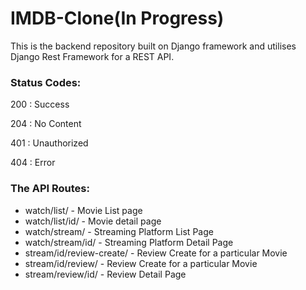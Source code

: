 # IMDB-Clone(In Progress)
This is the backend repository built on Django framework and utilises Django Rest Framework for a REST API.

### Status Codes:
200 : Success

204 : No Content

401 : Unauthorized

404 : Error

### The API Routes:
<ul>
  <li> watch/list/ - Movie List page </li>
  <li> watch/list/id/ - Movie detail page </li> 
  
  <li> watch/stream/ - Streaming Platform  List Page </li>
  <li> watch/stream/id/ - Streaming Platform Detail Page  </li>
  
  <li> stream/id/review-create/ - Review Create for a particular Movie  </li>
  <li> stream/id/review/ - Review Create for a particular Movie  </li>
  <li> stream/review/id/ - Review Detail Page  </li>
</ul>  
